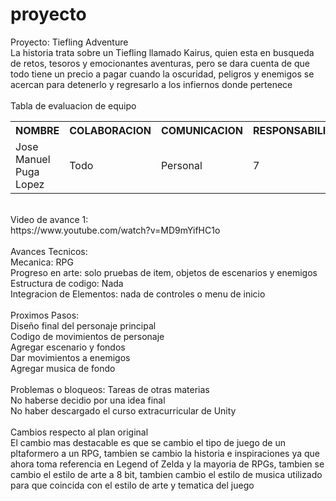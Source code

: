 # proyecto
Proyecto: Tiefling Adventure<br>
La historia trata sobre un Tiefling llamado Kairus, quien esta en busqueda de retos, tesoros y emocionantes aventuras, pero se dara cuenta de que todo tiene un precio a pagar cuando la oscuridad, peligros y enemigos se acercan para detenerlo y regresarlo a los infiernos donde pertenece<br>
<br>
Tabla de evaluacion de equipo<br>
<table>
  <tr>
    <th>NOMBRE</th>
    <th>COLABORACION</th>
    <th>COMUNICACION</th>
    <th>RESPONSABILIDAD</th>
  </tr>
  <tr>
    <td>Jose Manuel Puga Lopez</td>
    <td>Todo</td>
    <td>Personal</td>
    <td>7</td>
  </tr>
</table>
<br>
Video de avance 1:<br>
https://www.youtube.com/watch?v=MD9mYifHC1o<br>
<br>
Avances Tecnicos: <br>
Mecanica: RPG<br>
Progreso en arte: solo pruebas de item, objetos de escenarios y enemigos<br>
Estructura de codigo: Nada<br>
Integracion de Elementos: nada de controles o menu de inicio <br>
<br>
Proximos Pasos:<br>
Diseño final del personaje principal<br>
Codigo de movimientos de personaje<br>
Agregar escenario y fondos<br>
Dar movimientos a enemigos<br>
Agregar musica de fondo<br>
<br>
Problemas o bloqueos:
Tareas de otras materias<br>
No haberse decidio por una idea final<br>
No haber descargado el curso extracurricular de Unity<br>
<br>
Cambios respecto al plan original<br>
El cambio mas destacable es que se cambio el tipo de juego de un pltaformero a un RPG, tambien se cambio la historia e inspiraciones ya que ahora toma referencia en Legend of Zelda y la mayoria de RPGs, tambien se cambio el estilo de arte a 8 bit, tambien cambio el estilo de musica utilizado para que coincida con el estilo de arte y tematica del juego
